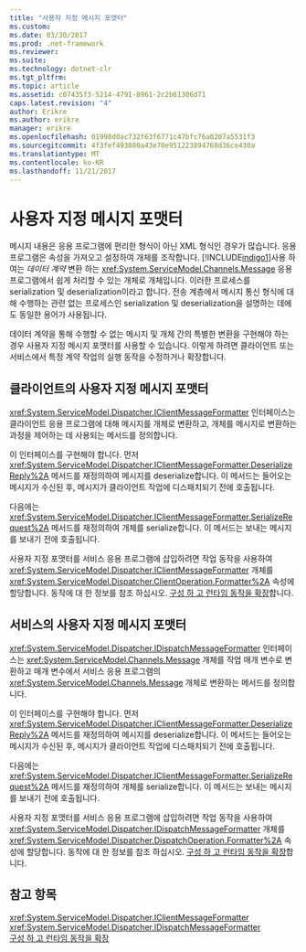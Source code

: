 ```yaml
---
title: "사용자 지정 메시지 포맷터"
ms.custom: 
ms.date: 03/30/2017
ms.prod: .net-framework
ms.reviewer: 
ms.suite: 
ms.technology: dotnet-clr
ms.tgt_pltfrm: 
ms.topic: article
ms.assetid: c07435f3-5214-4791-8961-2c2b61306d71
caps.latest.revision: "4"
author: Erikre
ms.author: erikre
manager: erikre
ms.openlocfilehash: 01998d0ac732f63f6771c47bfc76a8207a5531f3
ms.sourcegitcommit: 4f3fef493080a43e70e951223894768d36ce430a
ms.translationtype: MT
ms.contentlocale: ko-KR
ms.lasthandoff: 11/21/2017
---
```

# <a name="custom-message-formatters"></a>사용자 지정 메시지 포맷터
메시지 내용은 응용 프로그램에 편리한 형식이 아닌 XML 형식인 경우가 많습니다. 응용 프로그램은 속성을 가져오고 설정하여 개체를 조작합니다. [!INCLUDE[indigo1](../../../../includes/indigo1-md.md)]사용 하 여는 *데이터 계약* 변환 하는 <xref:System.ServiceModel.Channels.Message> 응용 프로그램에서 쉽게 처리할 수 있는 개체로 개체입니다. 이러한 프로세스를 serialization 및 deserialization이라고 합니다. 전송 계층에서 메시지 통신 형식에 대해 수행하는 관련 없는 프로세스인 serialization 및 deserialization을 설명하는 데에도 동일한 용어가 사용됩니다.  
  
 데이터 계약을 통해 수행할 수 없는 메시지 및 개체 간의 특별한 변환을 구현해야 하는 경우 사용자 지정 메시지 포맷터를 사용할 수 있습니다. 이렇게 하려면 클라이언트 또는 서비스에서 특정 계약 작업의 실행 동작을 수정하거나 확장합니다.  
  
## <a name="custom-message-formatters-on-the-client"></a>클라이언트의 사용자 지정 메시지 포맷터  
 <xref:System.ServiceModel.Dispatcher.IClientMessageFormatter> 인터페이스는 클라이언트 응용 프로그램에 대해 메시지를 개체로 변환하고, 개체를 메시지로 변환하는 과정을 제어하는 데 사용되는 메서드를 정의합니다.  
  
 이 인터페이스를 구현해야 합니다. 먼저 <xref:System.ServiceModel.Dispatcher.IClientMessageFormatter.DeserializeReply%2A> 메서드를 재정의하여 메시지를 deserialize합니다. 이 메서드는 들어오는 메시지가 수신된 후, 메시지가 클라이언트 작업에 디스패치되기 전에 호출됩니다.  
  
 다음에는 <xref:System.ServiceModel.Dispatcher.IClientMessageFormatter.SerializeRequest%2A> 메서드를 재정의하여 개체를 serialize합니다. 이 메서드는 보내는 메시지를 보내기 전에 호출됩니다.  
  
 사용자 지정 포맷터를 서비스 응용 프로그램에 삽입하려면 작업 동작을 사용하여 <xref:System.ServiceModel.Dispatcher.IClientMessageFormatter> 개체를 <xref:System.ServiceModel.Dispatcher.ClientOperation.Formatter%2A> 속성에 할당합니다. 동작에 대 한 정보를 참조 하십시오. [구성 하 고 런타임 동작을 확장](../../../../docs/framework/wcf/extending/configuring-and-extending-the-runtime-with-behaviors.md)합니다.  
  
## <a name="custom-message-formatters-on-the-service"></a>서비스의 사용자 지정 메시지 포맷터  
 <xref:System.ServiceModel.Dispatcher.IDispatchMessageFormatter> 인터페이스는 <xref:System.ServiceModel.Channels.Message> 개체를 작업 매개 변수로 변환하고 매개 변수에서 서비스 응용 프로그램의 <xref:System.ServiceModel.Channels.Message> 개체로 변환하는 메서드를 정의합니다.  
  
 이 인터페이스를 구현해야 합니다. 먼저 <xref:System.ServiceModel.Dispatcher.IClientMessageFormatter.DeserializeReply%2A> 메서드를 재정의하여 메시지를 deserialize합니다. 이 메서드는 들어오는 메시지가 수신된 후, 메시지가 클라이언트 작업에 디스패치되기 전에 호출됩니다.  
  
 다음에는 <xref:System.ServiceModel.Dispatcher.IClientMessageFormatter.SerializeRequest%2A> 메서드를 재정의하여 개체를 serialize합니다. 이 메서드는 보내는 메시지를 보내기 전에 호출됩니다.  
  
 사용자 지정 포맷터를 서비스 응용 프로그램에 삽입하려면 작업 동작을 사용하여 <xref:System.ServiceModel.Dispatcher.IDispatchMessageFormatter> 개체를 <xref:System.ServiceModel.Dispatcher.DispatchOperation.Formatter%2A> 속성에 할당합니다. 동작에 대 한 정보를 참조 하십시오. [구성 하 고 런타임 동작을 확장](../../../../docs/framework/wcf/extending/configuring-and-extending-the-runtime-with-behaviors.md)합니다.  
  
## <a name="see-also"></a>참고 항목  
 <xref:System.ServiceModel.Dispatcher.IClientMessageFormatter>  
 <xref:System.ServiceModel.Dispatcher.IDispatchMessageFormatter>  
 [구성 하 고 런타임 동작을 확장](../../../../docs/framework/wcf/extending/configuring-and-extending-the-runtime-with-behaviors.md)

